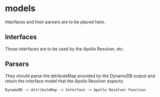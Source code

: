 # models

Interfaces and their parsers are to be placed here.

## Interfaces

Those interfaces are to be used by the Apollo Resolver, etc.

## Parsers

They should parse the attributeMap provided by the DynamoDB output and
return the interface model that the Apollo Resolver expects.

`DynamoDB -> AttributeMap -> Interface -> Apollo Resolver Function`

